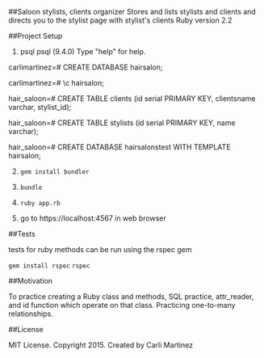 ##Saloon stylists, clients organizer
Stores and lists stylists and clients and directs you to the stylist page with stylist's clients
Ruby version 2.2

##Project Setup

1. psql
psql (9.4.0)
Type "help" for help.

carlimartinez=# CREATE DATABASE hairsalon;

carlimartinez=# \c hairsalon;

hair_saloon=# CREATE TABLE clients (id serial PRIMARY KEY, clientsname varchar, stylist_id);

hair_saloon=# CREATE TABLE stylists (id serial PRIMARY KEY, name varchar);

hair_saloon=# CREATE DATABASE hairsalonstest WITH TEMPLATE hairsalon;

2. `gem install bundler`
3.   `bundle`
4.   `ruby app.rb`

4. go to https://localhost:4567 in web browser

##Tests

tests for ruby methods can be run using the rspec gem

`gem install rspec`
`rspec`

##Motivation

To practice creating a Ruby class and methods, SQL practice, attr_reader, and id function which operate on that class. Practicing one-to-many relationships.

##License

MIT License. Copyright 2015. Created by Carli Martinez
